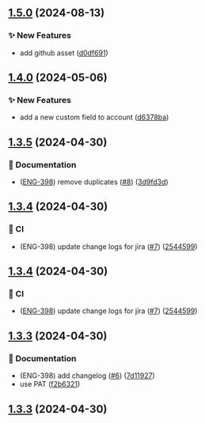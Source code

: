 ## [1.5.0](https://github.com/rossreicks/gifter-sf/compare/v1.4.0...v1.5.0) (2024-08-13)


### :sparkles: New Features

* add github asset ([d0df691](https://github.com/rossreicks/gifter-sf/commit/d0df691bd018198b7e7a2f43b217d325cdba69ae))

## [1.4.0](https://github.com/rossreicks/gifter-sf/compare/v1.3.5...v1.4.0) (2024-05-06)


### :sparkles: New Features

* add a new custom field to account ([d6378ba](https://github.com/rossreicks/gifter-sf/commit/d6378babc255cd1e3545bf656e5b8010029d3465))

## [1.3.5](https://github.com/rossreicks/gifter-sf/compare/v1.3.4...v1.3.5) (2024-04-30)


### :memo: Documentation

* ([ENG-398](https://tractorzoom.atlassian.net/browse/ENG-398)) remove duplicates ([#8](https://github.com/rossreicks/gifter-sf/issues/8)) ([3d9fd3d](https://github.com/rossreicks/gifter-sf/commit/3d9fd3d4ea6ae0c0c085aba29db5100f4fd8175f))

## [1.3.4](https://github.com/rossreicks/gifter-sf/compare/v1.3.3...v1.3.4) (2024-04-30)


### :repeat: CI

* (ENG-398) update change logs for jira ([#7](https://github.com/rossreicks/gifter-sf/issues/7)) ([2544599](https://github.com/rossreicks/gifter-sf/commit/2544599f73b1c6503f1b29afe23271a6940f4a4f))



## [1.3.4](https://github.com/rossreicks/gifter-sf/compare/v1.3.3...v1.3.4) (2024-04-30)


### :repeat: CI

* ([ENG-398](https://tractorzoom.atlassian.net/browse/ENG-398)) update change logs for jira ([#7](https://github.com/rossreicks/gifter-sf/issues/7)) ([2544599](https://github.com/rossreicks/gifter-sf/commit/2544599f73b1c6503f1b29afe23271a6940f4a4f))

## [1.3.3](https://github.com/rossreicks/gifter-sf/compare/v1.3.2...v1.3.3) (2024-04-30)


### :memo: Documentation

* (ENG-398) add changelog ([#6](https://github.com/rossreicks/gifter-sf/issues/6)) ([7d11927](https://github.com/rossreicks/gifter-sf/commit/7d1192739c65b96974da0e3632e2a9ca3b62f9ce))
* use PAT ([f2b6321](https://github.com/rossreicks/gifter-sf/commit/f2b632129e98b6b55db88ad0fcf75c2b624ff1d3))



## [1.3.3](https://github.com/rossreicks/gifter-sf/compare/v1.3.2...v1.3.3) (2024-04-30)
